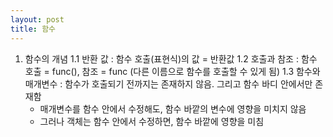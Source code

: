 ```yaml
---
layout: post
title: 함수   
---
```


1. 함수의 개념
  1.1 반환 값 : 함수 호출(표현식)의 값 = 반환값 
  1.2 호출과 참조 : 함수 호출 = func(), 참조 = func (다른 이름으로 함수를 호출할 수 있게 됨)
  1.3 함수와 매개변수 : 함수가 호출되기 전까지는 존재하지 않음. 그리고 함수 바디 안에서만 존재함 
    - 매개변수를 함수 안에서 수정해도, 함수 바깥의 변수에 영향을 미치지 않음
    - 그러나 객체는 함수 안에서 수정하면, 함수 바깥에 영향을 미침 
